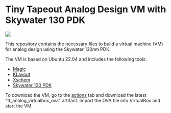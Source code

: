 # Tiny Tapeout Analog Design VM with Skywater 130 PDK

![](../../workflows/build_vm/badge.svg)

This repository contains the necessary files to build a virtual machine (VM) for analog design using the Skywater 130nm PDK. 

The VM is based on Ubuntu 22.04 and includes the following tools:

- [Magic](http://opencircuitdesign.com/magic/)
- [KLayout](https://www.klayout.de/)
- [Xschem](https://xschem.sourceforge.io/stefan/index.html)
- [Skywater 130 PDK](https://github.com/google/skywater-pdk)

To download the VM, go to the [actions](https://github.com/TinyTapeout/analog-virtualbox-vm-sky130a/actions) tab and download the latest "tt_analog_virtualbox_ova" artifact. Import the OVA file into VirtualBox and start the VM.
